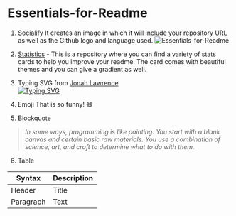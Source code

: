 # Essentials-for-Readme

1. [Socialify](https://socialify.git.ci) It creates an image in which it will include your repository URL as well as the Github logo and language used.
![Essentials-for-Readme](https://socialify.git.ci/harsh1x4/Essentials-for-Readme/image?font=Inter&language=1&name=1&owner=1&pattern=Formal%20Invitation&theme=Dark)

2. [Statistics](https://github.com/anuraghazra/github-readme-stats) - This is a repository where you can find a variety of stats cards to help you improve your readme. The card comes with beautiful themes and you can give a gradient as well.

3. Typing SVG from [Jonah Lawrence](https://git.io/typing-svg) <br>
[![Typing SVG](https://readme-typing-svg.herokuapp.com?font=Montserrat&color=4FA5F7&size=22&lines=Harshbardhan+Singh;I'm+a+frontend+web+developer;Enthusiast+in+design)](https://git.io/typing-svg)

4. Emoji
That is so funny! :smile:

5. Blockquote
> *In some ways, programming is like painting. You start with a blank canvas and certain basic raw materials. You use a combination of science, art, and craft to determine what to do with them.*

6. Table

| Syntax | Description |
| ----------- | ----------- |
| Header | Title |
| Paragraph | Text |

